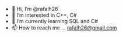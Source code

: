 - 👋 Hi, I’m @rafalh26
- 👀 I’m interested in C++, C#
- 🌱 I’m currently learning SQL and C#
- 📫 How to reach me ...
rafalh26@gmail.com
<!---
rafalh26/rafalh26 is a ✨ special ✨ repository because its `README.md` (this file) appears on your GitHub profile.
You can click the Preview link to take a look at your changes.
--->
